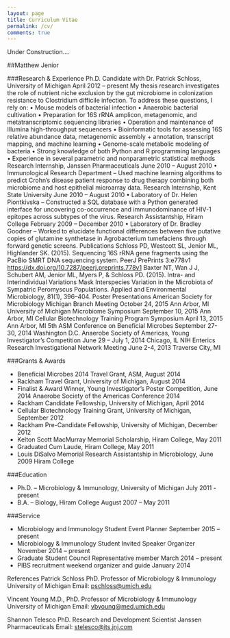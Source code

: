 ```yaml
---
layout: page
title: Curriculum Vitae
permalink: /cv/
comments: true
---
```


Under Construction....


##Matthew Jenior	         

###Research & Experience
Ph.D. Candidate with Dr. Patrick Schloss, University of Michigan	April 2012 – present
My thesis research investigates the role of nutrient niche exclusion by the gut microbiome in colonization resistance to Clostridium difficile infection.  To address these questions, I rely on:
•	Mouse models of bacterial infection
•	Anaerobic bacterial cultivation
•	Preparation for 16S rRNA amplicon, metagenomic, and metatranscriptomic sequencing libraries
•	Operation and maintenance of Illumina high-throughput sequencers
•	Bioinformatic tools for assessing 16S relative abundance data, metagenomic assembly + annotation, transcript mapping, and machine learning
•	Genome-scale metabolic modeling of bacteria
•	Strong knowledge of both Python and R programming languages
•	Experience in several parametric and nonparametric statistical methods
Research Internship, Janssen Pharmaceuticals		June 2010 – August 2010
•	Immunological Research Department – Used machine learning algorithms to predict Crohn’s disease patient response to drug therapy combining both microbiome and host epithelial microarray data.
Research Internship, Kent State University		June 2010 – August 2010
•	Laboratory of Dr. Helen Piontkivska – Constructed a SQL database with a Python generated interface for uncovering co-occurrence and immunodominance of HIV-1 epitopes across subtypes of the virus.
Research Assistantship, Hiram College		February 2009 – December 2010
•	Laboratory of Dr. Bradley Goodner – Worked to elucidate functional differences between five putative copies of glutamine synthetase in Agrobacterium tumefaciens through forward genetic screens.
Publications
Schloss PD, Westcott SL, Jenior ML, Highlander SK. (2015). Sequencing 16S rRNA gene fragments using the PacBio SMRT DNA sequencing system. PeerJ PrePrints 3:e778v1 https://dx.doi.org/10.7287/peerj.preprints.778v1
Baxter NT, Wan J J, Schubert AM, Jenior ML, Myers P, & Schloss PD. (2015). Intra- and Interindividual Variations Mask Interspecies Variation in the Microbiota of Sympatric Peromyscus Populations. Applied and Environmental Microbiology, 81(1), 396–404.
Poster Presentations
American Society for Microbiology Michigan Branch Meeting			October 24, 2015
Ann Arbor, MI
University of Michigan Microbiome Symposium					September 10, 2015
Ann Arbor, MI
Cellular Biotechnology Training Program	 Symposium				April 13, 2015
Ann Arbor, MI
5th ASM Conference on Beneficial Microbes					September 27-30, 2014
Washington D.C.
Anaerobe Society of Americas, Young Investigator’s Competition		June 29 – July 1, 2014
Chicago, IL
NIH Enterics Research Investigational Network Meeting			June 2-4, 2013
Traverse City, MI

###Grants & Awards
- Beneficial Microbes 2014 Travel Grant, ASM, August 2014
- Rackham Travel Grant, University of Michigan, August 2014
- Finalist & Award Winner, Young Investigator’s Poster Competition, June 2014
Anaerobe Society of the Americas Conference 2014
- Rackham Candidate Fellowship, University of Michigan, April 2014
- Cellular Biotechnology Training Grant, University of Michigan, September 2012
- Rackham Pre-Candidate Fellowship, University of Michigan, December 2012
- Kelton Scott MacMurray Memorial Scholarship, Hiram College, May 2011
- Graduated Cum Laude, Hiram College, May 2011
- Louis DiSalvo Memorial Research Assistantship in Microbiology, June 2009
Hiram College

###Education
- Ph.D. – Microbiology & Immunology, University of Michigan			July 2011 - present
- B.A. – Biology, Hiram College				August 2007 – May 2011

###Service
- Microbiology and Immunology Student Event Planner	September 2015 – present
- Microbiology & Immunology Student Invited Speaker Organizer	November 2014 – present
- Graduate Student Council Representative member	March 2014 – present
- PIBS recruitment weekend organizer and guide	January 2014





References
Patrick Schloss PhD.
Professor of Microbiology & Immunology
University of Michigan
Email: pschloss@umich.edu

Vincent Young M.D., PhD.
Professor of Microbiology & Immunology
University of Michigan
Email: vbyoung@med.umich.edu

Shannon Telesco PhD.
Research and Development Scientist
Janssen Pharmaceuticals
Email:  stelesco@its.jnj.com

